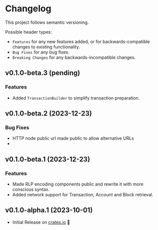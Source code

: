 # Changelog

This project follows semantic versioning.

Possible header types:

- `Features` for any new features added, or for backwards-compatible
  changes to existing functionality.
- `Bug Fixes` for any bug fixes.
- `Breaking Changes` for any backwards-incompatible changes.

## v0.1.0-beta.3 (pending)

### Features
- Added `TransactionBuilder` to simplify transaction preparation.

## v0.1.0-beta.2 (2023-12-23)

### Bug Fixes
- HTTP node public url made public to allow alternative URLs
-
## v0.1.0-beta.1 (2023-12-23)

### Features
- Made RLP encoding components public and rewrite it with more conscious syntax.
- Added network support for Transaction, Account and Block retrieval.

## v0.1.0-alpha.1 (2023-10-01)

- Initial Release on [crates.io] :tada:

[crates.io]: https://crates.io/crates/thor-devkit

